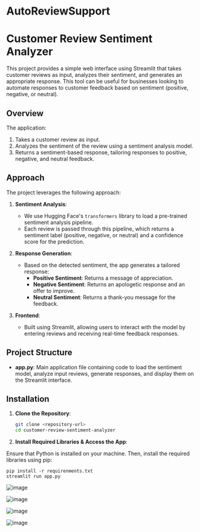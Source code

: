 # AutoReviewSupport

# Customer Review Sentiment Analyzer

This project provides a simple web interface using Streamlit that takes customer reviews as input, analyzes their sentiment, and generates an appropriate response. This tool can be useful for businesses looking to automate responses to customer feedback based on sentiment (positive, negative, or neutral).

## Overview

The application:
1. Takes a customer review as input.
2. Analyzes the sentiment of the review using a sentiment analysis model.
3. Returns a sentiment-based response, tailoring responses to positive, negative, and neutral feedback.

## Approach

The project leverages the following approach:

1. **Sentiment Analysis**: 
   - We use Hugging Face's `transformers` library to load a pre-trained sentiment analysis pipeline.
   - Each review is passed through this pipeline, which returns a sentiment label (positive, negative, or neutral) and a confidence score for the prediction.

2. **Response Generation**:
   - Based on the detected sentiment, the app generates a tailored response:
     - **Positive Sentiment**: Returns a message of appreciation.
     - **Negative Sentiment**: Returns an apologetic response and an offer to improve.
     - **Neutral Sentiment**: Returns a thank-you message for the feedback.
   
3. **Frontend**: 
   - Built using Streamlit, allowing users to interact with the model by entering reviews and receiving real-time feedback responses.

## Project Structure

- **app.py**: Main application file containing code to load the sentiment model, analyze input reviews, generate responses, and display them on the Streamlit interface.

## Installation

1. **Clone the Repository**:
   ```bash
   git clone <repository-url>
   cd customer-review-sentiment-analyzer
2. **Install Required Libraries & Access the App**:

Ensure that Python is installed on your machine. Then, install the required libraries using pip:
   
    pip install -r requirenments.txt
    streamlit run app.py


![image](https://github.com/user-attachments/assets/fc771467-30b4-45fa-874e-3523978c0204)


![image](https://github.com/user-attachments/assets/9c6c7d5f-bc2a-4b2a-98d1-fbfab1abb50e)


![image](https://github.com/user-attachments/assets/b3efac1d-b417-4700-9c43-2f3ac53b34e6)


![image](https://github.com/user-attachments/assets/e05f2628-60b6-41e4-9f0a-fa0df870f1c8)

